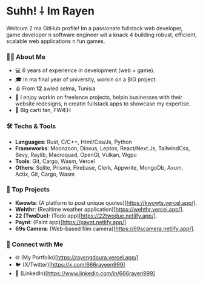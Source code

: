 # Suhh! ⸸ Im Rayen
Wellcum 2 ma GitHub profile! Im a passionate fullstack web developer, game developer n software engineer wit a knack 4 building robust, efficient, scalable web applications n fun games.

### 🧛🏿 About Me
- 💻 6 years of experience in development (web + game).
- 🎓 In ma final year of university, workin on a BIG project.
- 🩸 From **12** awled selma, Tunisia
- 🦇 I enjoy workin on freelance projects, helpin businesses with their website redesigns, n creatin fullstack apps to showcase my expertise.
- 💋 Big carti fan, FWÆH

### 🛠️ Techs & Tools
- **Languages**: Rust, C/C++, Html/Css/Js, Python
- **Frameworks**: Moonzoon, Dioxus, Leptos, React/Next.Js, TailwindCss, Bevy, Raylib, Macroquad, OpenGl, Vulkan, Wgpu
- **Tools**: Git, Cargo, Wasm, Vercel
- **Others**: Sqlite, Prisma, Firebase, Clerk, Appwrite, MongoDb, Axum, Actix, Git, Cargo, Wasm

### 💼 Top Projects
- **Kwowts**: (A platform to post unique quotes)[https://kwowts.vercel.app/].
- **Wehthr**: (Realtime weather application)[https://wehthr.vercel.app/].
- **22 (TwoDue)**: (Todo app)[https://22twodue.netlify.app/].
- **Paynt**: (Paint app)[https://paynt.netlify.app/].
- **69s Camera**: (Web-based film camera)[https://69scamera.netlify.app/].

### 🔗 Connect with Me
- 🌐 (My Portfolio)[https://rayengdoura.vercel.app/]
- 🐦 (X/Twitter)[https://x.com/666rayeen999]
- 💼 (LinkedIn)[https://www.linkedin.com/in/666rayen999]
